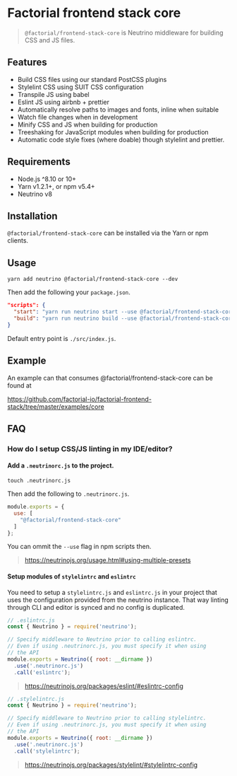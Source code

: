 # Factorial frontend stack core

> `@factorial/frontend-stack-core` is Neutrino middleware for building CSS and JS files.

## Features

- Build CSS files using our standard PostCSS plugins
- Stylelint CSS using SUIT CSS configuration
- Transpile JS using babel
- Eslint JS using airbnb + prettier
- Automatically resolve paths to images and fonts, inline when suitable
- Watch file changes when in development
- Minify CSS and JS when building for production
- Treeshaking for JavaScript modules when building for production
- Automatic code style fixes (where doable) though stylelint and prettier.

## Requirements

- Node.js ^8.10 or 10+
- Yarn v1.2.1+, or npm v5.4+
- Neutrino v8

## Installation

`@factorial/frontend-stack-core` can be installed via the Yarn or npm clients.

## Usage

    yarn add neutrino @factorial/frontend-stack-core --dev

Then add the following your `package.json`.

```json
"scripts": {
  "start": "yarn run neutrino start --use @factorial/frontend-stack-core",
  "build": "yarn run neutrino build --use @factorial/frontend-stack-core --options.env.NODE_ENV production"
}
```

Default entry point is `./src/index.js`.

## Example

An example can that consumes @factorial/frontend-stack-core can be found at

https://github.com/factorial-io/factorial-frontend-stack/tree/master/examples/core

## FAQ

### How do I setup CSS/JS linting in my IDE/editor?

#### Add a `.neutrinorc.js` to the project.

    touch .neutrinorc.js

Then add the following to `.neutrinorc.js`.

```js
module.exports = {
  use: [
    "@factorial/frontend-stack-core"
  ]
};
```

You can ommit the `--use` flag in npm scripts then.

> https://neutrinojs.org/usage.html#using-multiple-presets

#### Setup modules of `stylelintrc` and `eslintrc`

You need to setup a `stylelintrc.js` and `eslintrc.js` in your project that uses the configuration provided from the neutrino instance.
That way linting through CLI and editor is synced and no config is duplicated.

```js
// .eslintrc.js
const { Neutrino } = require('neutrino');

// Specify middleware to Neutrino prior to calling eslintrc.
// Even if using .neutrinorc.js, you must specify it when using
// the API
module.exports = Neutrino({ root: __dirname })
  .use('.neutrinorc.js')
  .call('eslintrc');
```
> https://neutrinojs.org/packages/eslint/#eslintrc-config

```js
// .stylelintrc.js
const { Neutrino } = require('neutrino');

// Specify middleware to Neutrino prior to calling stylelintrc.
// Even if using .neutrinorc.js, you must specify it when using
// the API
module.exports = Neutrino({ root: __dirname })
  .use('.neutrinorc.js')
  .call('stylelintrc');
```

> https://neutrinojs.org/packages/stylelint/#stylelintrc-config
